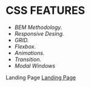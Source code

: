 # CSS FEATURES

- *BEM Methodology.* 
- *Responsive Desing.*
- *GRID.* 
- *Flexbox.*
- *Animations.*
- *Transition.*
- *Modal Windows*

Landing Page [Landing Page](https://dsofteng.github.io/Landing-Page-HTML-CSS/)
